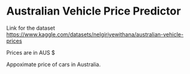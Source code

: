 # Australian Vehicle Price Predictor

Link for the dataset https://www.kaggle.com/datasets/nelgiriyewithana/australian-vehicle-prices

Prices are in AUS $

Appoximate price of cars in Australia.
